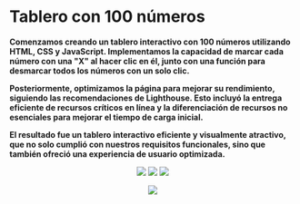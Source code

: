 # Tablero con 100 números

**Comenzamos creando un tablero interactivo con 100 números utilizando HTML, CSS y JavaScript. Implementamos la capacidad de marcar cada número con una "X" al hacer clic en él, junto con una función para desmarcar todos los números con un solo clic.**

**Posteriormente, optimizamos la página para mejorar su rendimiento, siguiendo las recomendaciones de Lighthouse. Esto incluyó la entrega eficiente de recursos críticos en línea y la diferenciación de recursos no esenciales para mejorar el tiempo de carga inicial.**

**El resultado fue un tablero interactivo eficiente y visualmente atractivo, que no solo cumplió con nuestros requisitos funcionales, sino que también ofreció una experiencia de usuario optimizada.**

<p align="center">
    <img src="https://img.shields.io/badge/Made%20for-VSCode-1f425f.svg" />
    <img src="https://img.shields.io/badge/Built%20by-Karma-1f425f.svg" />
    <img src="https://img.shields.io/badge/Maintained%3F-No-red.svg" />
</p>

<p align="center">
    <img src="https://skillicons.dev/icons?i=html,css,js" />
</p>
